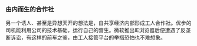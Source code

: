 ### 由内而生的合作社
另一个诱人、甚至是异想天开的想法是，自共享经济内部形成工人合作社。优步的司机能利用公司的技术基础，运行自己的营生。微软推出IE浏览器后便遭遇了反垄断诉讼，有这样的前车之鉴，由工人接管平台的举措恐怕也不难想象。